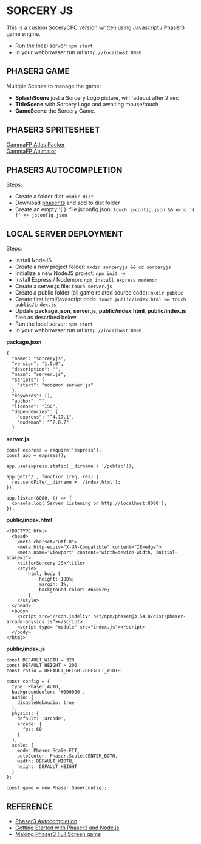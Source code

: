 # SORCERY JS

This is a custom SoceryCPC version written using Javascript / Phaser3 game engine.   
 * Run the local server: `npm start`    
 * In your webbrowser run url `http://localhost:8080`       

## PHASER3 GAME

Multiple Scenes to manage the game:   
 * **SplashScene** just a Sorcery Logo picture, will fadeout after 2 sec
 * **TitleScene** with Sorcery Logo and awaiting mouse/touch
 * **GameScene** the Sorcery Game.


## PHASER3 SPRITESHEET

[GammaFP Atlas Packer](https://gammafp.com/tool/atlas-packer/)  
[GammaFP Animator](https://gammafp.com/tool/animator/)
 

## PHASER3 AUTOCOMPLETION

Steps:
 * Create a folder dist: `mkdir dist`
 * Download [phaser.ts](https://github.com/photonstorm/phaser/blob/master/types/phaser.d.ts) and add to dist folder
 * Create an empty '{ }' file jsconfig.json: `touch jsconfig.json && echo '{ }' >> jsconfig.json`  


## LOCAL SERVER DEPLOYMENT

Steps:
 * Install NodeJS.
 * Create a new project folder: `mkdir sorceryjs && cd sorceryjs`  
 * Initialize a new NodeJS project: `npm init -y`  
 * Install Express / Nodemon: `npm install express nodemon`  
 * Create a server.js file: `touch server.js`
 * Create a public folder (all game related source code): `mkdir public`  
 * Create first html/javascript code: `touch public/index.html && touch public/index.js`
 * Update **package.json**, **server.js**, **public/index.html**, **public/index.js** files as described below.
 * Run the local server: `npm start` 
 * In your webbrowser run url `http://localhost:8080`  

**package.json**
```
{
  "name": "sorceryjs",
  "version": "1.0.0",
  "description": "",
  "main": "server.js",
  "scripts": {
    "start": "nodemon server.js"
  },
  "keywords": [],
  "author": "",
  "license": "ISC",
  "dependencies": {
    "express": "^4.17.1",
    "nodemon": "^2.0.7"
  }
```

**server.js**
```
const express = require('express');
const app = express();

app.use(express.static(__dirname + '/public'));

app.get('/', function (req, res) {
  res.sendFile(__dirname + '/index.html');
});

app.listen(8080, () => {
  console.log('Server listening on http://localhost:8080');
});
```

**public/index.html**
```
<!DOCTYPE html>
  <head>
    <meta charset="utf-8">
    <meta http-equiv="X-UA-Compatible" content="IE=edge">
    <meta name="viewport" content="width=device-width, initial-scale=1">
    <title>Sorcery JS</title>
    <style>
        html, body {
            height: 100%;
            margin: 1%;
            background-color: #66057e;
        }
    </style>
  </head>
  <body>
    <script src="//cdn.jsdelivr.net/npm/phaser@3.54.0/dist/phaser-arcade-physics.js"></script>
    <script type= "module" src="index.js"></script>
  </body>
</html>
```

**public/index.js**
```
const DEFAULT_WIDTH = 320
const DEFAULT_HEIGHT = 200
const ratio = DEFAULT_HEIGHT/DEFAULT_WIDTH

const config = {
  type: Phaser.AUTO,
  backgroundcolor: '#000000',
  audio: {
    disableWebAudio: true
  },
  physics: {
    default: 'arcade',
    arcade: {
      fps: 60
    }
  },
  scale: {
    mode: Phaser.Scale.FIT,
    autoCenter: Phaser.Scale.CENTER_BOTH,
    width: DEFAULT_WIDTH,
    height: DEFAULT_HEIGHT
  }
};

const game = new Phaser.Game(config);
```

## REFERENCE

 * [Phaser3 Autocompletion](https://phaser.discourse.group/t/getting-autocomplete-in-vsc/2389)
 * [Getting Started with Phaser3 and Node.js](https://dev.to/cschratz/getting-started-with-phaser-3-and-node-js-4mb)
 * [Making Phaser3 Full Screen game](https://phaser.discourse.group/t/making-a-full-screen-game/1136/2)


